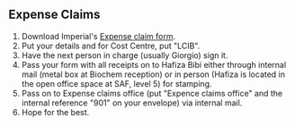 Expense Claims
-----------------------

1. Download Imperial's [Expense claim form](https://workspace.imperial.ac.uk/finance/Internal/expenses/forms/expense_claim.pdf).
2. Put your details and for Cost Centre, put "LCIB".
3. Have the next person in charge (usually Giorgio) sign it.
4. Pass your form with all receipts on to Hafiza Bibi either through internal mail (metal box at Biochem reception) or in person (Hafiza is located in the open office space at SAF, level 5) for stamping.
5. Pass on to Expense claims office (put "Expence claims office" and the internal reference "901" on your envelope) via internal mail.
6. Hope for the best.
